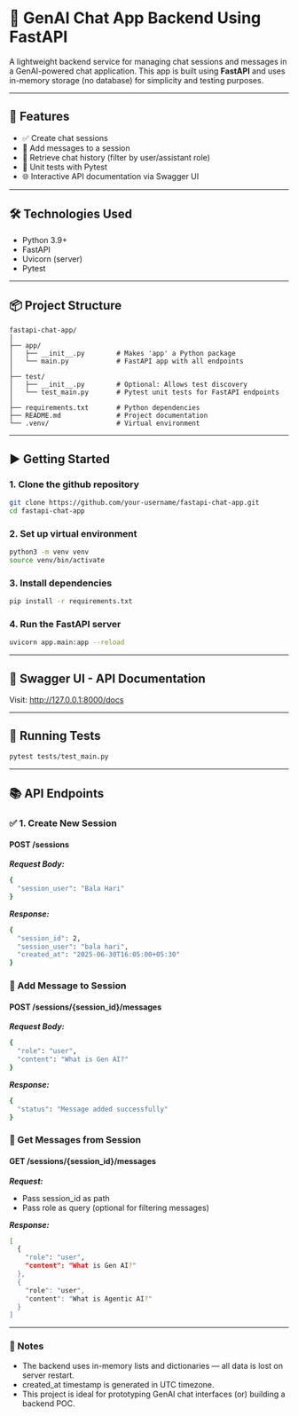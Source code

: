 # 🧠 GenAI Chat App Backend Using FastAPI

A lightweight backend service for managing chat sessions and messages in a GenAI-powered chat application. This app is built using **FastAPI** and uses in-memory storage (no database) for simplicity and testing purposes.

---

## 🚀 Features

- ✅ Create chat sessions  
- 💬 Add messages to a session  
- 📄 Retrieve chat history (filter by user/assistant role)  
- 🧪 Unit tests with Pytest  
- 🌐 Interactive API documentation via Swagger UI

---

## 🛠️ Technologies Used

- Python 3.9+
- FastAPI
- Uvicorn (server)
- Pytest

---

## 📦 Project Structure
```
fastapi-chat-app/
│
├── app/
│   ├── __init__.py        # Makes 'app' a Python package
│   └── main.py            # FastAPI app with all endpoints
│
├── test/
│   ├── __init__.py        # Optional: Allows test discovery
│   └── test_main.py       # Pytest unit tests for FastAPI endpoints
│
├── requirements.txt       # Python dependencies
├── README.md              # Project documentation
└── .venv/                 # Virtual environment
```

---

## ▶️ Getting Started

### 1. Clone the github repository
```bash
git clone https://github.com/your-username/fastapi-chat-app.git
cd fastapi-chat-app
```

### 2. Set up virtual environment
```bash
python3 -m venv venv
source venv/bin/activate
```

### 3. Install dependencies
```bash
pip install -r requirements.txt
```

### 4. Run the FastAPI server
```bash
uvicorn app.main:app --reload
```

---

## 📄 Swagger UI - API Documentation
Visit: http://127.0.0.1:8000/docs

---

## 🧪 Running Tests
```bash
pytest tests/test_main.py
```

---

## 📚 API Endpoints

### ✅ 1. Create New Session

#### POST /sessions

**_Request Body:_**
```bash
{
  "session_user": "Bala Hari"
}
```

**_Response:_**
```bash
{
  "session_id": 2,
  "session_user": "bala hari",
  "created_at": "2025-06-30T16:05:00+05:30"
}
```

### 💬 Add Message to Session

#### POST /sessions/{session_id}/messages

**_Request Body:_**
```bash
{
  "role": "user",
  "content": "What is Gen AI?"
}
```

**_Response:_**
```bash
{
  "status": "Message added successfully"
}
```

### 📄 Get Messages from Session

#### GET /sessions/{session_id}/messages

**_Request:_**
* Pass session_id as path
* Pass role as query (optional for filtering messages)

**_Response:_**
```bash
[
  {
    "role": "user",
    "content": "What is Gen AI?"
  },
  {
    "role": "user",
    "content": "What is Agentic AI?"
  }
]
```

---

### 📝 Notes
* The backend uses in-memory lists and dictionaries — all data is lost on server restart.
* created_at timestamp is generated in UTC timezone.
* This project is ideal for prototyping GenAI chat interfaces (or) building a backend POC.